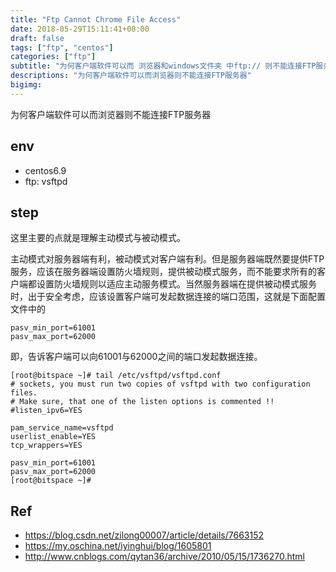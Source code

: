 ```yaml
---
title: "Ftp Cannot Chrome File Access"
date: 2018-05-29T15:11:41+08:00
draft: false
tags: ["ftp", "centos"]
categories: ["ftp"]
subtitle: "为何客户端软件可以而 浏览器和windows文件夹 中ftp:// 则不能连接FTP服务器"
descriptions: "为何客户端软件可以而浏览器则不能连接FTP服务器"
bigimg:
---
```


为何客户端软件可以而浏览器则不能连接FTP服务器

## env

- centos6.9
- ftp: vsftpd

## step

这里主要的点就是理解主动模式与被动模式。

主动模式对服务器端有利，被动模式对客户端有利。但是服务器端既然要提供FTP服务，应该在服务器端设置防火墙规则，提供被动模式服务，而不能要求所有的客户端都设置防火墙规则以适应主动服务模式。当然服务器端在提供被动模式服务时，出于安全考虑，应该设置客户端可发起数据连接的端口范围，这就是下面配置文件中的

```
pasv_min_port=61001
pasv_max_port=62000
```
即，告诉客户端可以向61001与62000之间的端口发起数据连接。

```
[root@bitspace ~]# tail /etc/vsftpd/vsftpd.conf 
# sockets, you must run two copies of vsftpd with two configuration files.
# Make sure, that one of the listen options is commented !!
#listen_ipv6=YES

pam_service_name=vsftpd
userlist_enable=YES
tcp_wrappers=YES

pasv_min_port=61001
pasv_max_port=62000
[root@bitspace ~]# 
```
## Ref

- https://blog.csdn.net/zilong00007/article/details/7663152
- https://my.oschina.net/iyinghui/blog/1605801
- http://www.cnblogs.com/qytan36/archive/2010/05/15/1736270.html